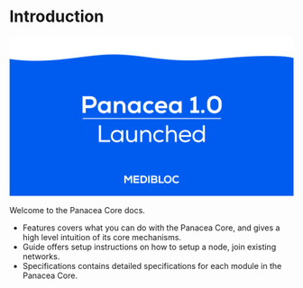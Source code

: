 # Introduction

![banner](assets/banner.png)

Welcome to the Panacea Core docs.

* Features covers what you can do with the Panacea Core, and gives a high level intuition of its core mechanisms.
* Guide offers setup instructions on how to setup a node, join existing networks.
* Specifications contains detailed specifications for each module in the Panacea Core.

